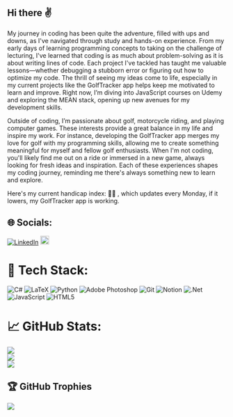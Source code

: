## Hi there ✌️

My journey in coding has been quite the adventure, filled with ups and downs, as I've navigated through study and hands-on experience. From my early days of learning programming concepts to taking on the challenge of lecturing, I've learned that coding is as much about problem-solving as it is about writing lines of code. Each project I've tackled has taught me valuable lessons—whether debugging a stubborn error or figuring out how to optimize my code. The thrill of seeing my ideas come to life, especially in my current projects like the GolfTracker app helps keep me motivated to learn and improve. Right now, I’m diving into JavaScript courses on Udemy and exploring the MEAN stack, opening up new avenues for my development skills.

Outside of coding, I’m passionate about golf, motorcycle riding, and playing computer games. These interests provide a great balance in my life and inspire my work. For instance, developing the GolfTracker app merges my love for golf with my programming skills, allowing me to create something meaningful for myself and fellow golf enthusiasts. When I'm not coding, you'll likely find me out on a ride or immersed in a new game, always looking for fresh ideas and inspiration. Each of these experiences shapes my coding journey, reminding me there's always something new to learn and explore.

Here's my current handicap index: 🏌️‍♂️ **<!-- current_hi:PLACEHOLDER -->**, which updates every Monday, if it lowers, my GolfTracker app is working.


## 🌐 Socials:
[![LinkedIn](https://img.shields.io/badge/LinkedIn-%230077B5.svg?logo=linkedin&logoColor=white)](https://linkedin.com/in/eben-janse-van-rensburg) 
[<img src="https://upload.wikimedia.org/wikipedia/commons/0/06/ORCID_iD.svg" width="20">](https://orcid.org/0000-0002-7049-1832)




# 🔧 Tech Stack:
![C#](https://img.shields.io/badge/c%23-%23239120.svg?style=for-the-badge&logo=csharp&logoColor=white) ![LaTeX](https://img.shields.io/badge/latex-%23008080.svg?style=for-the-badge&logo=latex&logoColor=white) ![Python](https://img.shields.io/badge/python-3670A0?style=for-the-badge&logo=python&logoColor=ffdd54) ![Adobe Photoshop](https://img.shields.io/badge/adobe%20photoshop-%2331A8FF.svg?style=for-the-badge&logo=adobe%20photoshop&logoColor=white) ![Git](https://img.shields.io/badge/git-%23F05033.svg?style=for-the-badge&logo=git&logoColor=white) ![Notion](https://img.shields.io/badge/Notion-%23000000.svg?style=for-the-badge&logo=notion&logoColor=white) ![.Net](https://img.shields.io/badge/.NET-5C2D91?style=for-the-badge&logo=.net&logoColor=white) ![JavaScript](https://img.shields.io/badge/javascript-%23323330.svg?style=for-the-badge&logo=javascript&logoColor=%23F7DF1E) ![HTML5](https://img.shields.io/badge/html5-%23E34F26.svg?style=for-the-badge&logo=html5&logoColor=white)
# 📈 GitHub Stats:
![](https://github-readme-stats.vercel.app/api?username=Ikkimaru&theme=dark&hide_border=true&include_all_commits=true&count_private=false)<br/>
![](https://github-readme-streak-stats.herokuapp.com/?user=Ikkimaru&theme=dark&hide_border=true)<br/>
![](https://github-readme-stats.vercel.app/api/top-langs/?username=Ikkimaru&theme=dark&hide_border=true&include_all_commits=true&count_private=false&layout=compact)

## 🏆 GitHub Trophies
![](https://github-profile-trophy.vercel.app/?username=Ikkimaru&theme=dracula&no-frame=true&no-bg=true&margin-w=4)

<!-- Proudly created with GPRM ( https://gprm.itsvg.in ) -->
